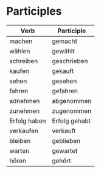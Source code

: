 # Participles

| Verb | Participle |
| ------ | -------------- |
| machen | gemacht        |
| wählen | gewählt        |
| schreiben | geschrieben |
| kaufen | gekauft        |
| sehen | gesehen         |
| fahren | gefahren       |
| adnehmen | abgenommen   |
| zunehmen | zugenommen   |
| Erfolg haben | Erfolg gehabt |
| verkaufen | verkauft |
| bleiben | geblieben |
| warten | gewartet |
| hören | gehört |

